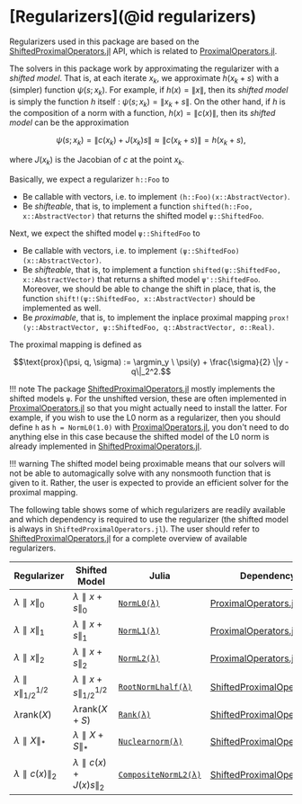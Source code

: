 # [Regularizers](@id regularizers)

Regularizers used in this package are based on the [ShiftedProximalOperators.jl](https://github.com/JuliaSmoothOptimizers/ShiftedProximalOperators.jl) API, which is related to [ProximalOperators.jl](https://github.com/JuliaFirstOrder/ProximalOperators.jl). 

The solvers in this package work by approximating the regularizer with a *shifted model*.
That is, at each iterate $x_k$, we approximate $h(x_k + s)$ with a (simpler) function $\psi(s; x_k)$.
For example, if $h(x) = \|x\|$, then its *shifted model* is simply the function $h$ itself : $\psi(s; x_k) = \|x_k + s\|$.
On the other hand, if $h$ is the composition of a norm with a function, $h(x) = \|c(x)\|$, then its *shifted model* can be the approximation
```math
\psi(s; x_k) = \|c(x_k) + J(x_k)s\| \approx \|c(x_k + s) \| = h(x_k + s),
```
where $J(x_k)$ is the Jacobian of $c$ at the point $x_k$.

Basically, we expect a regularizer `h::Foo` to

- Be callable with vectors, i.e. to implement `(h::Foo)(x::AbstractVector)`.
- Be *shifteable*, that is, to implement a function `shifted(h::Foo, x::AbstractVector)` that returns the shifted model `ψ::ShiftedFoo`.

Next, we expect the shifted model `ψ::ShiftedFoo` to 

- Be callable with vectors, i.e. to implement `(ψ::ShiftedFoo)(x::AbstractVector)`.
- Be *shifteable*, that is, to implement a function `shifted(ψ::ShiftedFoo, x::AbstractVector)` that returns a shifted model `ψ'::ShiftedFoo`. Moreover, we should be able to change the shift in place, that is, the function `shift!(ψ::ShiftedFoo, x::AbstractVector)` should be implemented as well.
- Be *proximable*, that is, to implement the inplace proximal mapping `prox!(y::AbstractVector, ψ::ShiftedFoo, q::AbstractVector, σ::Real)`.

The proximal mapping is defined as 
```math
\text{prox}(\psi, q, \sigma) := \argmin_y \ \psi(y) + \frac{\sigma}{2} \|y - q\|_2^2.
```

!!! note
    The package [ShiftedProximalOperators.jl](https://github.com/JuliaSmoothOptimizers/ShiftedProximalOperators.jl) mostly implements the shifted models `ψ`. 
    For the unshifted version, these are often implemented in [ProximalOperators.jl](https://github.com/JuliaFirstOrder/ProximalOperators.jl) so that you might actually need to install the latter. For example, if you wish to use the L0 norm as a regularizer, then you should define `h` as `h = NormL0(1.0)` with [ProximalOperators.jl](https://github.com/JuliaFirstOrder/ProximalOperators.jl), you don't need to do anything else in this case because the shifted model of the L0 norm is already implemented in [ShiftedProximalOperators.jl](https://github.com/JuliaSmoothOptimizers/ShiftedProximalOperators.jl). 

!!! warning 
    The shifted model being proximable means that our solvers will not be able to automagically solve with any nonsmooth function that is given to it. Rather, the user is expected to provide an efficient solver for the proximal mapping.

The following table shows some of which regularizers are readily available and which dependency is required to use the regularizer (the shifted model is always in `ShiftedProximalOperators.jl`).
The user should refer to [ShiftedProximalOperators.jl](https://github.com/JuliaSmoothOptimizers/ShiftedProximalOperators.jl) for a complete overview of available regularizers.


Regularizer | Shifted Model | Julia | Dependency
------------|---------------|-------|-----------
$\lambda ∥x∥_0$ | $\lambda ∥x + s∥_0$ | [`NormL0(λ)`](https://juliafirstorder.github.io/ProximalOperators.jl/stable/functions/#ProximalOperators.NormL0) | [ProximalOperators.jl](https://github.com/JuliaFirstOrder/ProximalOperators.jl)
$\lambda ∥x∥_1$ | $\lambda ∥x + s∥_1$ | [`NormL1(λ)`](https://juliafirstorder.github.io/ProximalOperators.jl/stable/functions/#ProximalOperators.NormL1) | [ProximalOperators.jl](https://github.com/JuliaFirstOrder/ProximalOperators.jl)
$\lambda ∥x∥_2$ | $\lambda ∥x + s∥_2$ | [`NormL2(λ)`](https://juliafirstorder.github.io/ProximalOperators.jl/stable/functions/#ProximalOperators.NormL2) | [ProximalOperators.jl](https://github.com/JuliaFirstOrder/ProximalOperators.jl)
$\lambda ∥x∥_{1/2}^{1/2}$ | $\lambda ∥x + s∥_{1/2}^{1/2}$ | [`RootNormLhalf(λ)`](https://jso.dev/ShiftedProximalOperators.jl/dev/reference/#ShiftedProximalOperators.RootNormLhalf) | [ShiftedProximalOperators.jl](https://github.com/JuliaSmoothOptimizers/ShiftedProximalOperators.jl)
$\lambda \text{rank}(X)$ | $\lambda \text{rank}(X + S)$ | [`Rank(λ)`](https://jso.dev/ShiftedProximalOperators.jl/dev/reference/#ShiftedProximalOperators.Rank) | [ShiftedProximalOperators.jl](https://github.com/JuliaSmoothOptimizers/ShiftedProximalOperators.jl)
$\lambda ∥X∥_*$ | $\lambda ∥X + S∥_*$ | [`Nuclearnorm(λ)`](https://jso.dev/ShiftedProximalOperators.jl/dev/reference/#ShiftedProximalOperators.Nuclearnorm) | [ShiftedProximalOperators.jl](https://github.com/JuliaSmoothOptimizers/ShiftedProximalOperators.jl)
$\lambda ∥c(x)∥_2$ | $\lambda ∥c(x) + J(x)s∥_2$ | [`CompositeNormL2(λ)`](https://jso.dev/ShiftedProximalOperators.jl/dev/reference/#ShiftedProximalOperators.CompositeNormL2) | [ShiftedProximalOperators.jl](https://github.com/JuliaSmoothOptimizers/ShiftedProximalOperators.jl)